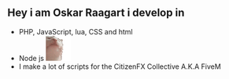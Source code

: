 ## Hey i am Oskar Raagart i develop in 
 - PHP, JavaScript, lua, CSS and html
 - Node js ![](781461789526327297.gif)
 - I make a lot of scripts for the CitizenFX Collective A.K.A FiveM
